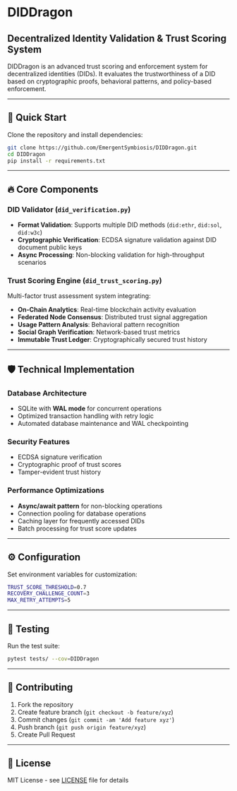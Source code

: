 # DIDDragon  
## Decentralized Identity Validation & Trust Scoring System  

DIDDragon is an advanced trust scoring and enforcement system for decentralized identities (DIDs). It evaluates the trustworthiness of a DID based on cryptographic proofs, behavioral patterns, and policy-based enforcement.

---

## 🚀 Quick Start  
Clone the repository and install dependencies:  

```bash
git clone https://github.com/EmergentSymbiosis/DIDDragon.git  
cd DIDDragon  
pip install -r requirements.txt  
```

---

## 🔥 Core Components  

### DID Validator (`did_verification.py`)  
- **Format Validation**: Supports multiple DID methods (`did:ethr`, `did:sol`, `did:w3c`)  
- **Cryptographic Verification**: ECDSA signature validation against DID document public keys  
- **Async Processing**: Non-blocking validation for high-throughput scenarios  

### Trust Scoring Engine (`did_trust_scoring.py`)  
Multi-factor trust assessment system integrating:  
- **On-Chain Analytics**: Real-time blockchain activity evaluation  
- **Federated Node Consensus**: Distributed trust signal aggregation  
- **Usage Pattern Analysis**: Behavioral pattern recognition  
- **Social Graph Verification**: Network-based trust metrics  
- **Immutable Trust Ledger**: Cryptographically secured trust history  

---

## 🛡️ Technical Implementation  

### Database Architecture  
- SQLite with **WAL mode** for concurrent operations  
- Optimized transaction handling with retry logic  
- Automated database maintenance and WAL checkpointing  

### Security Features  
- ECDSA signature verification  
- Cryptographic proof of trust scores  
- Tamper-evident trust history  

### Performance Optimizations  
- **Async/await pattern** for non-blocking operations  
- Connection pooling for database operations  
- Caching layer for frequently accessed DIDs  
- Batch processing for trust score updates  

---

## ⚙️ Configuration  
Set environment variables for customization:  

```bash
TRUST_SCORE_THRESHOLD=0.7  
RECOVERY_CHALLENGE_COUNT=3  
MAX_RETRY_ATTEMPTS=5  
```

---

## 🧪 Testing  
Run the test suite:  

```bash
pytest tests/ --cov=DIDDragon  
```

---

## 🤝 Contributing  
1. Fork the repository  
2. Create feature branch (`git checkout -b feature/xyz`)  
3. Commit changes (`git commit -am 'Add feature xyz'`)  
4. Push branch (`git push origin feature/xyz`)  
5. Create Pull Request  

---

## 📜 License  
MIT License - see [LICENSE](LICENSE) file for details  
